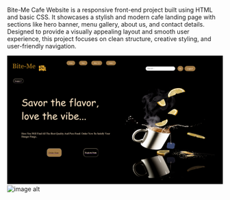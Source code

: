 Bite-Me Cafe Website is a responsive front-end project built using HTML and basic CSS. It showcases a stylish and modern cafe landing page with sections like hero banner, menu gallery, about us, and contact details. Designed to provide a visually appealing layout and smooth user experience, this project focuses on clean structure, creative styling, and user-friendly navigation.

![image alt](https://github.com/VelpulaUsha/Bite-Me-cafe-Website/blob/fecc953a122880cab4ddf300b5a78b52d99e339b/home-page%20screenshot.png?raw=true)
![image alt](https://github.com/VelpulaUsha/Bite-Me-cafe-Website/blob/main/webpage%20screenshot.png?raw=true)

